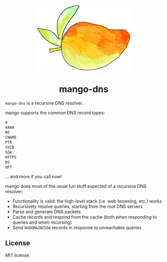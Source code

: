 <div align="center">
  <img src="logo.png" width="300">
  <h1>mango-dns</h1>
</div>

`mango-dns` is a recursive DNS resolver.

mango supports the common DNS record types:

```text
A
AAAA
NS
CNAME
PTR
SVCB
SOA
HTTPS
DS
OPT
```

... and more if you call now!

mango does most of the usual fun stuff expected of a recursive DNS resolver:

* Functionality is valid: the high-level stack (i.e. web browsing, etc.) works
* Recursively resolve queries, starting from the root DNS servers
* Parse and generate DNS packets
* Cache records and respond from the cache (both when responding to queries and when recursing)
* Send `NXDOMAIN`/`SOA` records in response to unreachable queries

## License
MIT license. 